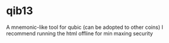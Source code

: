 # qib13
A mnemonic-like tool for qubic (can be adopted to other coins) I recommend running the html offline for min maxing security
